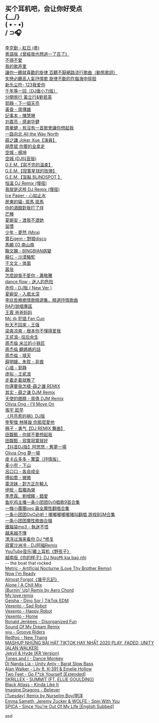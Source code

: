 买个耳机吧，会让你好受点  
 {\__/}  
( • - •)  
/ ⊃🎧  
--  
[李克勤 - 紅日 (粵)](https://www.youtube.com/watch?v=2-rGtcdl5aE)  
[粵語版《曾經我也想過一了百了》](https://www.youtube.com/watch?v=PJb-C3ENHJA)  
[不得不愛](https://www.youtube.com/watch?v=UCSzc8BhIeo)  
[我的歌声里](https://www.youtube.com/watch?v=w0dMz8RBG7g)  
[讓你一聽就喜歡的旋律 百聽不厭網路流行歌曲（動態歌詞）](https://www.youtube.com/watch?v=2wYGQkcACNU)  
[失戀必聽高人氣抒情歌 旋律不斷的在腦海中徘徊](https://www.youtube.com/watch?v=AVwYjaxZpRU)  
[新乐尘符- 123我爱你](https://www.youtube.com/watch?v=rom8_r6EUAY)  
[千年等一回（DJ唐小力版）](https://www.youtube.com/watch?v=0qPZCd8DVK0)  
[分開旅行 黃立行&劉若英](https://www.youtube.com/watch?v=_ajwo4fQkbk)  
[郭靜 - 下一個天亮](https://www.youtube.com/watch?v=7dp-Zi7cZVc)  
[黃昏 - 周傳雄](https://www.youtube.com/watch?v=z1iZfxhQ-eg)  
[記事本 - 陳慧琳](https://www.youtube.com/watch?v=j4EGLG0lpjI)  
[刘嘉亮 - 感谢华健](https://www.youtube.com/watch?v=vzJakgIldJw)  
[周華健 - 有沒有一首歌會讓你想起我](https://www.youtube.com/watch?v=p9lNpWa4OXU)  
[一路向北 All the Way North](https://www.youtube.com/watch?v=L229QDxDakU)  
[薛之謙 Joker Xue【演員】](https://www.youtube.com/watch?v=XKuL5xaKZHM)  
[胡彥斌 你要的全拿走](https://www.youtube.com/watch?v=CkCpPuCkurg)  
[空城 - 楊坤](https://www.youtube.com/watch?v=mgmJ_0_DL38)  
[空城 (DJ抖音版)](https://www.youtube.com/watch?v=UD-0AKlIarw)  
[G.E.M.【寫不完的溫柔】](https://www.youtube.com/watch?v=BXHqGeS7jUQ)  
[G.E.M.【寂寞星球的玫瑰】](https://www.youtube.com/watch?v=eifJaaYCBBM)  
[G.E.M.【盲點 BLINDSPOT 】](https://www.youtube.com/watch?v=rzzul2fmufI)  
[恒温 DJ Remix (慢摇)](https://www.youtube.com/watch?v=eh8YlzZJzOk)  
[我就是这样 DJ Remix (慢摇)](https://www.youtube.com/watch?v=HsVFghXrNAk)  
[Ice Paper - 心如止水](https://www.youtube.com/watch?v=T0motoUoUnw)  
[房東的貓- 斑馬 斑馬](https://www.youtube.com/watch?v=vcncUq1Jc2M)  
[你的酒館對我打了烊](https://www.youtube.com/watch?v=ynaARgs_yvQ)  
[芒種](https://www.youtube.com/watch?v=ZHFgk8Eo0FE)  
[夏婉安 - 渡我不渡她](https://www.youtube.com/watch?v=oLifCpV8BUI)  
[習慣](https://www.youtube.com/watch?v=P2DRc-94INo)  
[少年 - 夢然 (Mira)](https://www.youtube.com/watch?v=LGzDEu7Sh5g)  
[寶石gem - 野狼disco](https://www.youtube.com/watch?v=ipggaw0mGjk)  
[馬頔 03 南山南](https://www.youtube.com/watch?v=1cj1BApoYF0)  
[鞠文嫻 - BINGBIAN病變](https://www.youtube.com/watch?v=ZFw6rTEw1hA)  
[蘇仨 - 沙漠駱駝](https://www.youtube.com/watch?v=8m7hxhyr4jc)  
[于文文 - 体面](https://www.youtube.com/watch?v=rJgNVKrfmto)  
[嚣张](https://www.youtube.com/watch?v=oAUmNEUJlJ0)  
[怎麼說我不愛你 - 蕭敬騰](https://www.youtube.com/watch?v=vOShOgcQZEE)  
[dance flow - 迷人的危险](https://www.youtube.com/watch?v=04iSgtR7hqw)  
[赤伶 - DJ版 ( New Ver )](https://www.youtube.com/watch?v=TCm_1dX11VY)  
[夏婉安 - 入戲太深](https://www.youtube.com/watch?v=fevFQ0_FPOY)  
[李玖哲療癒情歌精選集，精選抒情歌曲](https://www.youtube.com/watch?v=gbvu9h_nN7M)  
[RAP/說唱專區](https://www.youtube.com/watch?v=iyCOXT6r8Ro&list=PLtAw-mgfCzRyD5qKNqumkTXqtPiYj3mlr&index=1)  
[王蓉 爸爸妈妈](https://www.youtube.com/watch?v=P0azDf5QVGQ)  
[Mc @ 犯错 Fan Cuo](https://www.youtube.com/watch?v=1hDIK1C6JmY)  
[秋天不回来 - 王强](https://www.youtube.com/watch?v=qQVKXmpG7Vk)  
[梁爽凉爽 - 根本你不懂得爱我](https://www.youtube.com/watch?v=GlZC77M6pc4)  
[王贰浪- 往后余生](https://www.youtube.com/watch?v=Oa49Nym7wJk)  
[周杰倫 米兰的小铁匠](https://www.youtube.com/watch?v=vGbHkCS9ofU)  
[周杰倫 聽媽媽的話](https://www.youtube.com/watch?v=yJ31l68L6Tk)  
[周杰倫 - 晴天](https://www.youtube.com/watch?v=v10bFxUDZsA)  
[薛明媛、朱賀 - 非酋](https://www.youtube.com/watch?v=yTDnFHKZcBI)  
[心墙 - 郭静](https://www.youtube.com/watch?v=hjtr22WBwS0)  
[虚拟 - 王貳浪](https://www.youtube.com/watch?v=J1LYBzULDmA)  
[走着走着就散了](https://www.youtube.com/watch?v=QYxG74JGiiM)  
[你還要我怎樣-薛之謙 REMIX](https://www.youtube.com/watch?v=CSZqWqxLUos)  
[其实 - 薛之谦 DJM Remix](https://www.youtube.com/watch?v=KEVthXut7ag)  
[天使的翅膀 - 周倩 DJM Remix](https://www.youtube.com/watch?v=aK12kRHtIVU)  
[Olivia Ong - I'll Move On](https://www.youtube.com/watch?v=EdfvJqT7jsM)  
[張宇 趁早](https://www.youtube.com/watch?v=27ShitanEXA)  
[《月亮惹的祸》DJ版](https://www.youtube.com/watch?v=QToeuW0ISCw)  
[李聖傑 林隆璇 你那麼愛他](https://www.youtube.com/watch?v=d8GS95b0sT4)  
[棉子 - 勇气【DJ REMIX 舞曲】](https://www.youtube.com/watch?v=JgO3mBqj0Jw)  
[田馥甄 - 你就不要想起我](https://www.youtube.com/watch?v=CrSCaW-k-fs)  
[田馥甄 - 寂寞寂寞就好](https://www.youtube.com/watch?v=YcfA3CNrZms)  
[【抖音DJ版】阿悠悠 - 舊夢一場](https://www.youtube.com/watch?v=y9MyGeDJbIc)  
[Olivia Ong 夢一場](https://www.youtube.com/watch?v=mTOh2YJRJ5Y)  
[皮卡丘多多 - 驚雷（抒情版）](https://www.youtube.com/watch?v=NZQm_maXS4Y)  
[麦小兜 - 下山](https://www.youtube.com/watch?v=GgBKjB4QEGw)  
[呂口口 - 各自成全](https://www.youtube.com/watch?v=ApfCjMDAJZ0)  
[傅如喬 - 微微](https://www.youtube.com/watch?v=ek9RIHlIPjI)  
[電流妹 - 對方正在輸入](https://www.youtube.com/watch?v=APeq5Ow6dB4)  
[伊晗 - 孤獨為榮](https://www.youtube.com/watch?v=7QmsUgTHzcY)  
[季彥霖、劉增瞳 - 錯愛](https://www.youtube.com/watch?v=J0DoXbiZpwA)  
[鱼吃鸡主播一条小团团0v0唱歌9首合集](https://www.youtube.com/watch?v=fLmClb-RuGQ)  
[一條小團團ovo 最全魔性翻唱合集 ](https://www.youtube.com/watch?v=sTC8vNd0hzo)  
[一条小团团OvO必听！嘟嘟嘟嘟嘟猪叫翻唱 游戏BGM合集](https://www.youtube.com/watch?v=kx6nEBZK054)  
[一条小团团魔性歌曲合辑](https://www.youtube.com/watch?v=l6gCWWM1yvE)  
[鐵腦袋mp3 - 執迷不悟](https://www.youtube.com/watch?v=FuhAv0QfcDo)  
[越来越不懂](https://www.youtube.com/watch?v=eEdnVpss7dY)  
[漂洋过海来看你 DJ *修复](https://www.youtube.com/watch?v=ucjwwM20taY)  
[寂寞沙洲冷 - DJ阿福Remix](https://www.youtube.com/watch?v=JXO6tgHr2tk)  
[YouTube音乐|戴上耳机《野孩子》](https://www.youtube.com/watch?v=KYZW55KJrK0)  
[越南版《你的样子》DJ NgoĦi kia bao nhi](https://www.youtube.com/watch?v=Yabz6s_i1cY)  
--  the boat that rocked  
[Metric - Artificial Nocturne (Love Thy Brother Remix)](https://www.youtube.com/watch?v=02iETa6aUAA)  
[Now I'm Ready](https://www.youtube.com/watch?v=-tCNgI9zirM)  
[Almost Forgot《幾乎忘記》](https://www.youtube.com/watch?v=WecpfWN-IlI)  
[Alone | A Chill Mix](https://www.youtube.com/watch?v=o0TZgKbUL7s)  
[[Burnin' Up] Remix by Aero Chord](https://www.youtube.com/watch?v=l8uIH8xb1uw)  
[My love remix](https://www.youtube.com/watch?v=pgy3RFP-XXw)  
[Geisha - Dino Sor | TikTok EDM](https://www.youtube.com/watch?v=JSk5aW_CSl8)  
[Vexento - Sad Robot](https://www.youtube.com/watch?v=qhD3jKUXlGU)  
[Vexento - Happy Robot](https://www.youtube.com/watch?v=hFwXc5GSr2U)  
[Vexento - Home](https://www.youtube.com/watch?v=ojiGKxIKrWw)  
[Ronald Jenkees - Disorganized Fun](https://www.youtube.com/watch?v=QnW35UDmWOI)  
[Sound Of My Dream Remix](https://www.youtube.com/watch?v=w6I24aK2KlI)  
[หยุด - Groove Riders](https://www.youtube.com/watch?v=oxHFo3ttc_Y)  
[Redfoo - New Thang](https://www.youtube.com/watch?v=mkzltcg5rcY)  
[MASHUP NHỮNG BÀI HÁT TIKTOK HAY NHẤT 2020 PLAY, FADED, UNITY (ALAN WALKER)](https://www.youtube.com/watch?v=Vg72y-t1VrA)  
[Jekyll & Hyde (KR Version)](https://www.youtube.com/watch?v=tdkKAqD9eG0)  
[Tones and I - Dance Monkey](https://www.youtube.com/watch?v=gADgM89skZQ)  
[Dj Nanda Lia - Unity Anty - Barat Slow Bass](https://www.youtube.com/watch?v=bR4yFszUOCc)  
[Alan Walker - Lily ft. K-391 & Emelie Hollow](https://www.youtube.com/watch?v=hdonNbzHHXE)  
[Two Feet - Go F*ck Yourself [Extended]](https://www.youtube.com/watch?v=rTY9_x9ci7s)  
[SKRILLEX - SUMMIT (FT. ELLIE GOULDING)](https://www.youtube.com/watch?v=OR6AV9yJPoM)  
[Black Atlass - Kinda Like It](https://www.youtube.com/watch?v=kLjgvCE4Hoo)  
[Imagine Dragons - Believer](https://www.youtube.com/watch?v=igxbB1-Q7Rs)  
[[Tuesday] Remix by Nurselim Boy/明洋](https://www.youtube.com/watch?v=AEFE4zW7NLg)  
[Emma Sameth, Jeremy Zucker & WOLFE - Spin With You](https://www.youtube.com/watch?v=VtJDVeor_x4)  
[SPICA - Since You're Out Of My Life [English Subbed]](https://www.youtube.com/watch?v=txRtRR3ZAnE)  

asd
